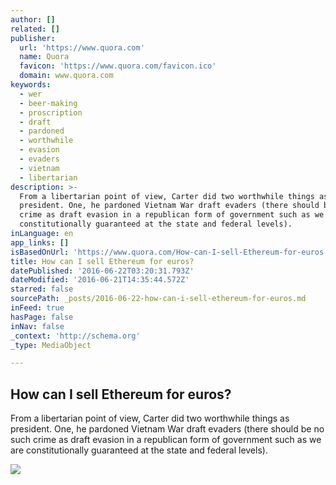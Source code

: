 ```yaml
---
author: []
related: []
publisher:
  url: 'https://www.quora.com'
  name: Quora
  favicon: 'https://www.quora.com/favicon.ico'
  domain: www.quora.com
keywords:
  - wer
  - beer-making
  - proscription
  - draft
  - pardoned
  - worthwhile
  - evasion
  - evaders
  - vietnam
  - libertarian
description: >-
  From a libertarian point of view, Carter did two worthwhile things as
  president. One, he pardoned Vietnam War draft evaders (there should be no such
  crime as draft evasion in a republican form of government such as we are
  constitutionally guaranteed at the state and federal levels).
inLanguage: en
app_links: []
isBasedOnUrl: 'https://www.quora.com/How-can-I-sell-Ethereum-for-euros'
title: How can I sell Ethereum for euros?
datePublished: '2016-06-22T03:20:31.793Z'
dateModified: '2016-06-21T14:35:44.572Z'
starred: false
sourcePath: _posts/2016-06-22-how-can-i-sell-ethereum-for-euros.md
inFeed: true
hasPage: false
inNav: false
_context: 'http://schema.org'
_type: MediaObject

---
```

<article style=""><h1>How can I sell Ethereum for euros?</h1><p>From a libertarian point of view, Carter did two worthwhile things as president. One, he pardoned Vietnam War draft evaders (there should be no such crime as draft evasion in a republican form of government such as we are constitutionally guaranteed at the state and federal levels).</p><img src="https://qsf.ec.quoracdn.net/-images.new_grid.fb_share_default.pnge6dde9cfa6e03c43.png" /></article>